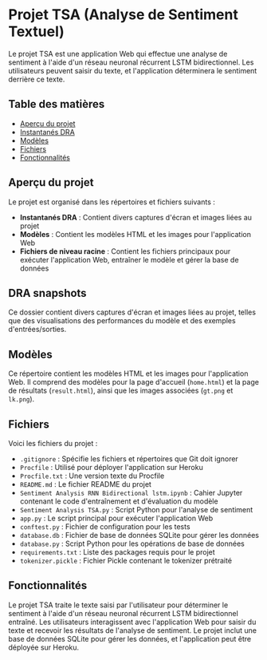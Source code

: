 # Projet TSA (Analyse de Sentiment Textuel)

Le projet TSA est une application Web qui effectue une analyse de sentiment à l'aide d'un réseau neuronal récurrent LSTM bidirectionnel. Les utilisateurs peuvent saisir du texte, et l'application déterminera le sentiment derrière ce texte.

## Table des matières

- [Aperçu du projet](#aperçu-du-projet)
- [Instantanés DRA](#instantanés-dra)
- [Modèles](#modèles)
- [Fichiers](#fichiers)
- [Fonctionnalités](#fonctionnalités)

## Aperçu du projet

Le projet est organisé dans les répertoires et fichiers suivants :

- **Instantanés DRA** : Contient divers captures d'écran et images liées au projet
- **Modèles** : Contient les modèles HTML et les images pour l'application Web
- **Fichiers de niveau racine** : Contient les fichiers principaux pour exécuter l'application Web, entraîner le modèle et gérer la base de données

## DRA snapshots

Ce dossier contient divers captures d'écran et images liées au projet, telles que des visualisations des performances du modèle et des exemples d'entrées/sorties.

## Modèles

Ce répertoire contient les modèles HTML et les images pour l'application Web. Il comprend des modèles pour la page d'accueil (`home.html`) et la page de résultats (`result.html`), ainsi que les images associées (`gt.png` et `lk.png`).

## Fichiers

Voici les fichiers du projet :

- `.gitignore` : Spécifie les fichiers et répertoires que Git doit ignorer
- `Procfile` : Utilisé pour déployer l'application sur Heroku
- `Procfile.txt` : Une version texte du Procfile
- `README.md` : Le fichier README du projet
- `Sentiment Analysis RNN Bidirectional lstm.ipynb` : Cahier Jupyter contenant le code d'entraînement et d'évaluation du modèle
- `Sentiment Analysis TSA.py` : Script Python pour l'analyse de sentiment
- `app.py` : Le script principal pour exécuter l'application Web
- `conftest.py` : Fichier de configuration pour les tests
- `database.db` : Fichier de base de données SQLite pour gérer les données
- `database.py` : Script Python pour les opérations de base de données
- `requirements.txt` : Liste des packages requis pour le projet
- `tokenizer.pickle` : Fichier Pickle contenant le tokenizer prétraité

## Fonctionnalités

Le projet TSA traite le texte saisi par l'utilisateur pour déterminer le sentiment à l'aide d'un réseau neuronal récurrent LSTM bidirectionnel entraîné. Les utilisateurs interagissent avec l'application Web pour saisir du texte et recevoir les résultats de l'analyse de sentiment. Le projet inclut une base de données SQLite pour gérer les données, et l'application peut être déployée sur Heroku.
